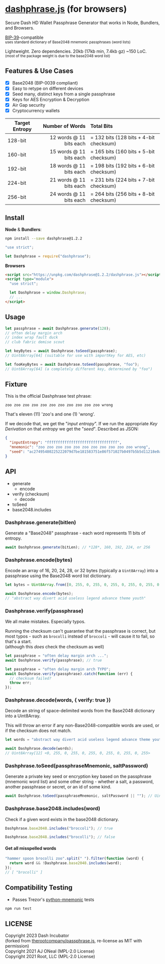 # [dashphrase.js][dashphrasejs] (for browsers)

Secure Dash HD Wallet Passphrase Generator that works in Node, Bundlers, and
Browsers.

[BIP-39][bip39]-compatible \
<small>uses standard dictionary of Base2048 mnemonic passphrases (word lists)</small>

Lightweight. Zero dependencies. 20kb (17kb min, 7.4kb gz) ~150 LoC. \
<small>(most of the package weight is due to the base2048 word list)</small>

[bip39]: https://github.com/bitcoin/bips/blob/master/bip-0039.mediawiki
[dashphrasejs]: https://github.com/dashhive/dashphrase.js

## Features & Use Cases

- [x] Base2048 (BIP-0039 compliant)
- [x] Easy to retype on different devices
- [x] Seed many, distinct keys from a single passphrase
- [x] Keys for AES Encryption & Decryption
- [x] Air Gap security
- [x] Cryptocurrency wallets

| Target Entropy |         Number of Words | Total Bits                             |
| -------------- | ----------------------: | :------------------------------------- |
| 128-bit        | 12 words @ 11 bits each | = 132 bits (128 bits + 4-bit checksum) |
| 160-bit        | 15 words @ 11 bits each | = 165 bits (160 bits + 5-bit checksum) |
| 192-bit        | 18 words @ 11 bits each | = 198 bits (192 bits + 6-bit checksum) |
| 224-bit        | 21 words @ 11 bits each | = 231 bits (224 bits + 7-bit checksum) |
| 256-bit        | 24 words @ 11 bits each | = 264 bits (256 bits + 8-bit checksum) |

## Install

**Node** & **Bundlers**:

```sh
npm install --save dashphrase@1.2.2
```

```js
"use strict";

let Dashphrase = require("dashphrase");
```

**Browsers**

```html
<script src="https://unpkg.com/dashphrase@1.2.2/dashphrase.js"></script>
<script type="module">
  "use strict";

  let Dashphrase = window.Dashphrase;
  // ...
</script>
```

## Usage

```js
let passphrase = await Dashphrase.generate(128);
// often delay margin arch
// index wrap fault duck
// club fabric demise scout

let keyBytes = await Dashphrase.toSeed(passphrase);
// Uint8Array[64] (suitable for use with importKey for AES, etc)

let fooKeyBytes = await Dashphrase.toSeed(passphrase, "foo");
// Uint8Array[64] (a completely different key, determined by "foo")
```

## Fixture

This is the official Dashphrase test phrase:

```text
zoo zoo zoo zoo zoo zoo zoo zoo zoo zoo zoo wrong
```

That's eleven (11) 'zoo's and one (1) 'wrong'.

If we decode that, we get the "_input entropy_". If we run the appropriate _Key
Derivation_ on that _entropy_ we get the "_seed_". Described as JSON:

```json
{
  "inputEntropy": "ffffffffffffffffffffffffffffffff",
  "mnemonic": "zoo zoo zoo zoo zoo zoo zoo zoo zoo zoo zoo wrong",
  "seed": "ac27495480225222079d7be181583751e86f571027b0497b5b5d11218e0a8a13332572917f0f8e5a589620c6f15b11c61dee327651a14c34e18231052e48c069"
}
```

## API

- generate
  - encode
- verify (checksum)
  - decode
- toSeed
- base2048.includes

### Dashphrase.generate(bitlen)

Generate a "Base2048" passphrase - each word represents 11 bits of entropy.

```js
await Dashphrase.generate(bitLen); // *128*, 160, 192, 224, or 256
```

### Dashphrase.encode(bytes)

Encode an array of 16, 20, 24, 28, or 32 bytes (typically a `Uint8Array`) into a
passphrase using the Base2048 word list dictionary.

```js
let bytes = Uint8Array.from([0, 255, 0, 255, 0, 255, 0, 255, 0, 255, 0, 255]);

await Dashphrase.encode(bytes);
// "abstract way divert acid useless legend advance theme youth"
```

### Dashphrase.verify(passphrase)

We all make mistakes. Especially typos.

Running the checksum can't guarantee that the passphrase is correct, but most
typos - such as `brocolli` instead of `broccoli` - will cause it to fail, so
that's a start. \
(although this _does_ check the checksum as well)

```js
let passphrase = "often delay margin arch ...";
await Dashphrase.verify(passphrase); // true
```

```js
let passphrase = "often delay margin arch TYPO";
await Dashphrase.verify(passphrase).catch(function (err) {
  // checksum failed?
  throw err;
});
```

### Dashphrase.decode(words, { verify: true })

Decode an string of space-delimited words from the Base2048 dictionary into a
Uint8Array.

This will throw an error if any non-Base2048-compatible words are used, or if
the checksum does not match.

```js
let words = "abstract way divert acid useless legend advance theme youth";

await Dashphrase.decode(words);
// Uint8Array[12] <0, 255, 0, 255, 0, 255, 0, 255, 0, 255, 0, 255>
```

### Dashphrase.toSeed(passphraseMnemonic, saltPassword)

Generate a private key seed or encryption key based on the passphrase (mnemonic
word list) and some other string - whether a salt, a password, another
passphrase or secret, or an id of some kind.

```js
await Dashphrase.toSeed(passphraseMnemonic, saltPassword || ""); // Uint8Array[64]
```

### Dashphrase.base2048.includes(word)

Check if a given word exists in the base2048 dictionary.

```js
Dashphrase.base2048.includes("broccoli"); // true
```

```js
Dashphrase.base2048.includes("brocolli"); // false
```

#### Get all misspelled words

```js
"hammer spoon brocolli zoo".split(" ").filter(function (word) {
  return word && !Dashphrase.base2048.includes(word);
});
// [ "brocolli" ]
```

## Compatibility Testing

- Passes Trezor's
  [python-mnemonic](https://github.com/trezor/python-mnemonic/blob/master/vectors.json)
  tests

```sh
npm run test
```

## LICENSE

Copyright 2023 Dash Incubator \
 (forked from [therootcompany/passphrase.js][passphrase-js], re-license as MIT
with permission) \
Copyright 2021 AJ ONeal (MPL-2.0 License) \
Copyright 2021 Root, LLC (MPL-2.0 License)

[passphrase-js]: https://github.com/therootcompany/passphrase.js
